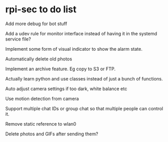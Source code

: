 # rpi-sec to do list

Add more debug for bot stuff

Add a udev rule for monitor interface instead of having it in the systemd service file?

Implement some form of visual indicator to show the alarm state.

Automatically delete old photos

Implement an archive feature. Eg copy to S3 or FTP.

Actually learn python and use classes instead of just a bunch of functions.

Auto adjust camera settings if too dark, white balance etc

Use motion detection from camera

Support multiple chat IDs or group chat so that multiple people can control it.

Remove static reference to wlan0

Delete photos and GIFs after sending them?
